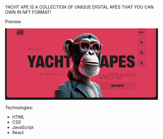 YACHT APE IS A COLLECTION OF UNIQUE DIGITAL APES THAT YOU CAN OWN IN NFT FORMAT!

Preview

![Presentation](./assets/presentation.jpg)

Technologies:

- HTML
- CSS
- JavaScript
- React
